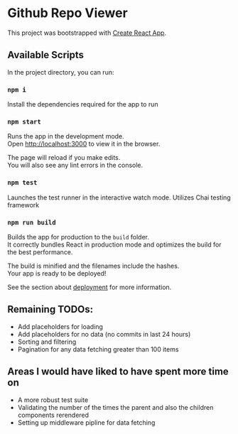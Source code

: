 # Github Repo Viewer

This project was bootstrapped with [Create React App](https://github.com/facebook/create-react-app).

## Available Scripts

In the project directory, you can run:

### `npm i`

Install the dependencies required for the app to run

### `npm start`

Runs the app in the development mode.<br />
Open [http://localhost:3000](http://localhost:3000) to view it in the browser.

The page will reload if you make edits.<br />
You will also see any lint errors in the console.

### `npm test`

Launches the test runner in the interactive watch mode. Utilizes Chai testing framework<br />

### `npm run build`

Builds the app for production to the `build` folder.<br />
It correctly bundles React in production mode and optimizes the build for the best performance.

The build is minified and the filenames include the hashes.<br />
Your app is ready to be deployed!

See the section about [deployment](https://facebook.github.io/create-react-app/docs/deployment) for more information.

## Remaining TODOs:

- Add placeholders for loading
- Add placeholders for no data (no commits in last 24 hours)
- Sorting and filtering
- Pagination for any data fetching greater than 100 items

## Areas I would have liked to have spent more time on

- A more robust test suite
- Validating the number of the times the parent and also the children components rerendered
- Setting up middleware pipline for data fetching
